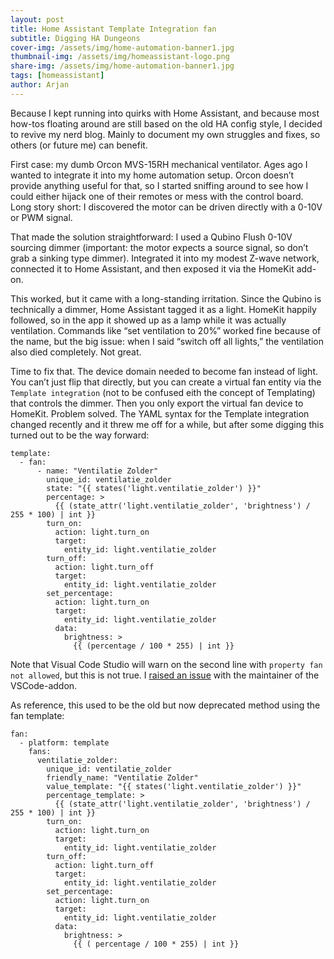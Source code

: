 ```yaml
---
layout: post
title: Home Assistant Template Integration fan
subtitle: Digging HA Dungeons
cover-img: /assets/img/home-automation-banner1.jpg
thumbnail-img: /assets/img/homeassistant-logo.png
share-img: /assets/img/home-automation-banner1.jpg
tags: [homeassistant]
author: Arjan
---
```


Because I kept running into quirks with Home Assistant, and because most how-tos floating around are still based on the old HA config style, I decided to revive my nerd blog. Mainly to document my own struggles and fixes, so others (or future me) can benefit.

First case: my dumb Orcon MVS-15RH mechanical ventilator. Ages ago I wanted to integrate it into my home automation setup. Orcon doesn’t provide anything useful for that, so I started sniffing around to see how I could either hijack one of their remotes or mess with the control board. Long story short: I discovered the motor can be driven directly with a 0-10V or PWM signal.

That made the solution straightforward: I used a Qubino Flush 0-10V sourcing dimmer (important: the motor expects a source signal, so don’t grab a sinking type dimmer). Integrated it into my modest Z-wave network, connected it to Home Assistant, and then exposed it via the HomeKit add-on.

This worked, but it came with a long-standing irritation. Since the Qubino is technically a dimmer, Home Assistant tagged it as a light. HomeKit happily followed, so in the app it showed up as a lamp while it was actually ventilation. Commands like “set ventilation to 20%” worked fine because of the name, but the big issue: when I said “switch off all lights,” the ventilation also died completely. Not great.

Time to fix that. The device domain needed to become fan instead of light. You can’t just flip that directly, but you can create a virtual fan entity via the `Template integration` (not to be confused eith the concept of Templating) that controls the dimmer. Then you only export the virtual fan device to HomeKit. Problem solved.
The YAML syntax for the Template integration changed recently and it threw me off for a while, but after some digging this turned out to be the way forward:

```
template:
  - fan:
      - name: "Ventilatie Zolder"
        unique_id: ventilatie_zolder
        state: "{{ states('light.ventilatie_zolder') }}"
        percentage: >
          {{ (state_attr('light.ventilatie_zolder', 'brightness') / 255 * 100) | int }}
        turn_on:
          action: light.turn_on
          target:
            entity_id: light.ventilatie_zolder
        turn_off:
          action: light.turn_off
          target:
            entity_id: light.ventilatie_zolder
        set_percentage:
          action: light.turn_on
          target:
            entity_id: light.ventilatie_zolder
          data:
            brightness: >
              {{ (percentage / 100 * 255) | int }}
```

Note that Visual Code Studio will warn on the second line with `property fan not allowed`, but this is not true. I [raised an issue](https://github.com/hassio-addons/addon-vscode/issues/1022) with the maintainer of the VSCode-addon.

As reference, this used to be the old but now deprecated method using the fan template:

```
fan:
  - platform: template
    fans:
      ventilatie_zolder:
        unique_id: ventilatie_zolder
        friendly_name: "Ventilatie Zolder"
        value_template: "{{ states('light.ventilatie_zolder') }}"
        percentage_template: >
          {{ (state_attr('light.ventilatie_zolder', 'brightness') / 255 * 100) | int }}
        turn_on:
          action: light.turn_on
          target: 
            entity_id: light.ventilatie_zolder
        turn_off:
          action: light.turn_off
          target:
            entity_id: light.ventilatie_zolder
        set_percentage:
          action: light.turn_on
          target: 
            entity_id: light.ventilatie_zolder
          data:
            brightness: >
              {{ ( percentage / 100 * 255) | int }}  
```


